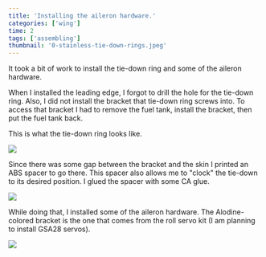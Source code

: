 ```yaml
---
title: 'Installing the aileron hardware.'
categories: ['wing']
time: 2
tags: ['assembling']
thumbnail: '0-stainless-tie-down-rings.jpeg'
---
```


It took a bit of work to install the tie-down ring and some of the aileron hardware.

<!-- more -->

When I installed the leading edge, I forgot to drill the hole for the tie-down ring. Also, I did not install the bracket that tie-down ring screws into. To access that bracket I had to remove the fuel tank, install the bracket, then put the fuel tank back.

This is what the tie-down ring looks like.

![](./0-stainless-tie-down-rings.jpeg)

Since there was some gap between the bracket and the skin I printed an ABS spacer to go there. This spacer also allows me to "clock" the tie-down to its desired position. I glued the spacer with some CA glue.

![](./1-spacer-ring.jpeg)

While doing that, I installed some of the aileron hardware. The Alodine-colored bracket is the one that comes from the roll servo kit (I am planning to install GSA28 servos).

![](./2-aileron-hardware.jpeg)
